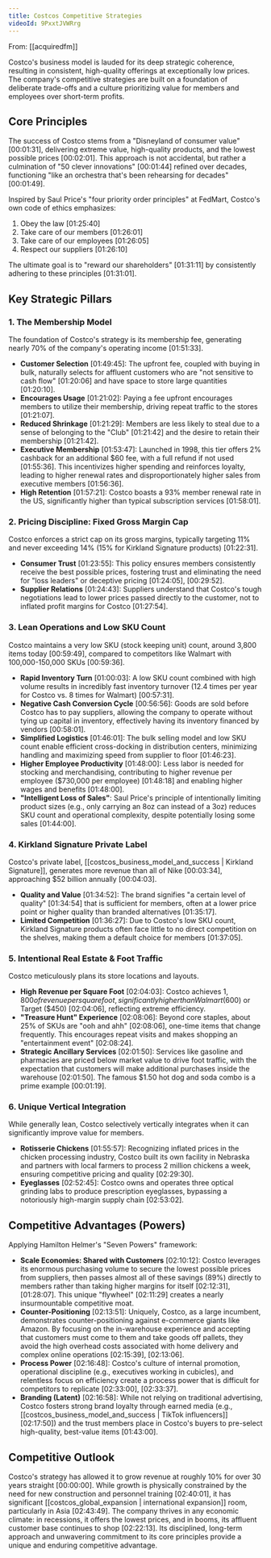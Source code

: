 ```yaml
---
title: Costcos Competitive Strategies
videoId: 9PxxtJVWRrg
---
```


From: [[acquiredfm]] <br/> 

Costco's business model is lauded for its deep strategic coherence, resulting in consistent, high-quality offerings at exceptionally low prices. The company's competitive strategies are built on a foundation of deliberate trade-offs and a culture prioritizing value for members and employees over short-term profits.

## Core Principles

The success of Costco stems from a "Disneyland of consumer value" <a class="yt-timestamp" data-t="00:01:31">[00:01:31]</a>, delivering extreme value, high-quality products, and the lowest possible prices <a class="yt-timestamp" data-t="00:02:01">[00:02:01]</a>. This approach is not accidental, but rather a culmination of "50 clever innovations" <a class="yt-timestamp" data-t="00:01:44">[00:01:44]</a> refined over decades, functioning "like an orchestra that's been rehearsing for decades" <a class="yt-timestamp" data-t="00:01:49">[00:01:49]</a>.

Inspired by Saul Price's "four priority order principles" at FedMart, Costco's own code of ethics emphasizes:
1.  Obey the law <a class="yt-timestamp" data-t="01:25:40">[01:25:40]</a>
2.  Take care of our members <a class="yt-timestamp" data-t="01:26:01">[01:26:01]</a>
3.  Take care of our employees <a class="yt-timestamp" data-t="01:26:05">[01:26:05]</a>
4.  Respect our suppliers <a class="yt-timestamp" data-t="01:26:10">[01:26:10]</a>

The ultimate goal is to "reward our shareholders" <a class="yt-timestamp" data-t="01:31:11">[01:31:11]</a> by consistently adhering to these principles <a class="yt-timestamp" data-t="01:31:01">[01:31:01]</a>.

## Key Strategic Pillars

### 1. The Membership Model
The foundation of Costco's strategy is its membership fee, generating nearly 70% of the company's operating income <a class="yt-timestamp" data-t="01:51:33">[01:51:33]</a>.
*   **Customer Selection** <a class="yt-timestamp" data-t="01:49:45">[01:49:45]</a>: The upfront fee, coupled with buying in bulk, naturally selects for affluent customers who are "not sensitive to cash flow" <a class="yt-timestamp" data-t="01:20:06">[01:20:06]</a> and have space to store large quantities <a class="yt-timestamp" data-t="01:20:10">[01:20:10]</a>.
*   **Encourages Usage** <a class="yt-timestamp" data-t="01:21:02">[01:21:02]</a>: Paying a fee upfront encourages members to utilize their membership, driving repeat traffic to the stores <a class="yt-timestamp" data-t="01:21:07">[01:21:07]</a>.
*   **Reduced Shrinkage** <a class="yt-timestamp" data-t="01:21:29">[01:21:29]</a>: Members are less likely to steal due to a sense of belonging to the "Club" <a class="yt-timestamp" data-t="01:21:42">[01:21:42]</a> and the desire to retain their membership <a class="yt-timestamp" data-t="01:21:42">[01:21:42]</a>.
*   **Executive Membership** <a class="yt-timestamp" data-t="01:53:47">[01:53:47]</a>: Launched in 1998, this tier offers 2% cashback for an additional $60 fee, with a full refund if not used <a class="yt-timestamp" data-t="01:55:36">[01:55:36]</a>. This incentivizes higher spending and reinforces loyalty, leading to higher renewal rates and disproportionately higher sales from executive members <a class="yt-timestamp" data-t="01:56:36">[01:56:36]</a>.
*   **High Retention** <a class="yt-timestamp" data-t="01:57:21">[01:57:21]</a>: Costco boasts a 93% member renewal rate in the US, significantly higher than typical subscription services <a class="yt-timestamp" data-t="01:58:01">[01:58:01]</a>.

### 2. Pricing Discipline: Fixed Gross Margin Cap
Costco enforces a strict cap on its gross margins, typically targeting 11% and never exceeding 14% (15% for Kirkland Signature products) <a class="yt-timestamp" data-t="01:22:31">[01:22:31]</a>.
*   **Consumer Trust** <a class="yt-timestamp" data-t="01:23:55">[01:23:55]</a>: This policy ensures members consistently receive the best possible prices, fostering trust and eliminating the need for "loss leaders" or deceptive pricing <a class="yt-timestamp" data-t="01:24:05">[01:24:05]</a>, <a class="yt-timestamp" data-t="00:29:52">[00:29:52]</a>.
*   **Supplier Relations** <a class="yt-timestamp" data-t="01:24:43">[01:24:43]</a>: Suppliers understand that Costco's tough negotiations lead to lower prices passed directly to the customer, not to inflated profit margins for Costco <a class="yt-timestamp" data-t="01:27:54">[01:27:54]</a>.

### 3. Lean Operations and Low SKU Count
Costco maintains a very low SKU (stock keeping unit) count, around 3,800 items today <a class="yt-timestamp" data-t="00:59:49">[00:59:49]</a>, compared to competitors like Walmart with 100,000-150,000 SKUs <a class="yt-timestamp" data-t="00:59:36">[00:59:36]</a>.
*   **Rapid Inventory Turn** <a class="yt-timestamp" data-t="01:00:03">[01:00:03]</a>: A low SKU count combined with high volume results in incredibly fast inventory turnover (12.4 times per year for Costco vs. 8 times for Walmart) <a class="yt-timestamp" data-t="00:57:31">[00:57:31]</a>.
*   **Negative Cash Conversion Cycle** <a class="yt-timestamp" data-t="00:56:56">[00:56:56]</a>: Goods are sold before Costco has to pay suppliers, allowing the company to operate without tying up capital in inventory, effectively having its inventory financed by vendors <a class="yt-timestamp" data-t="00:58:01">[00:58:01]</a>.
*   **Simplified Logistics** <a class="yt-timestamp" data-t="01:46:01">[01:46:01]</a>: The bulk selling model and low SKU count enable efficient cross-docking in distribution centers, minimizing handling and maximizing speed from supplier to floor <a class="yt-timestamp" data-t="01:46:23">[01:46:23]</a>.
*   **Higher Employee Productivity** <a class="yt-timestamp" data-t="01:48:00">[01:48:00]</a>: Less labor is needed for stocking and merchandising, contributing to higher revenue per employee ($730,000 per employee) <a class="yt-timestamp" data-t="01:48:18">[01:48:18]</a> and enabling higher wages and benefits <a class="yt-timestamp" data-t="01:48:00">[01:48:00]</a>.
*   **"Intelligent Loss of Sales"**: Saul Price's principle of intentionally limiting product sizes (e.g., only carrying an 8oz can instead of a 3oz) reduces SKU count and operational complexity, despite potentially losing some sales <a class="yt-timestamp" data-t="01:44:00">[01:44:00]</a>.

### 4. Kirkland Signature Private Label
Costco's private label, [[costcos_business_model_and_success | Kirkland Signature]], generates more revenue than all of Nike <a class="yt-timestamp" data-t="00:03:34">[00:03:34]</a>, approaching $52 billion annually <a class="yt-timestamp" data-t="00:04:03">[00:04:03]</a>.
*   **Quality and Value** <a class="yt-timestamp" data-t="01:34:52">[01:34:52]</a>: The brand signifies "a certain level of quality" <a class="yt-timestamp" data-t="01:34:54">[01:34:54]</a> that is sufficient for members, often at a lower price point or higher quality than branded alternatives <a class="yt-timestamp" data-t="01:35:17">[01:35:17]</a>.
*   **Limited Competition** <a class="yt-timestamp" data-t="01:36:27">[01:36:27]</a>: Due to Costco's low SKU count, Kirkland Signature products often face little to no direct competition on the shelves, making them a default choice for members <a class="yt-timestamp" data-t="01:37:05">[01:37:05]</a>.

### 5. Intentional Real Estate & Foot Traffic
Costco meticulously plans its store locations and layouts.
*   **High Revenue per Square Foot** <a class="yt-timestamp" data-t="02:04:03">[02:04:03]</a>: Costco achieves $1,800 of revenue per square foot, significantly higher than Walmart ($600) or Target ($450) <a class="yt-timestamp" data-t="02:04:06">[02:04:06]</a>, reflecting extreme efficiency.
*   **"Treasure Hunt" Experience** <a class="yt-timestamp" data-t="02:08:06">[02:08:06]</a>: Beyond core staples, about 25% of SKUs are "ooh and ahh" <a class="yt-timestamp" data-t="02:08:06">[02:08:06]</a>, one-time items that change frequently. This encourages repeat visits and makes shopping an "entertainment event" <a class="yt-timestamp" data-t="02:08:24">[02:08:24]</a>.
*   **Strategic Ancillary Services** <a class="yt-timestamp" data-t="02:01:50">[02:01:50]</a>: Services like gasoline and pharmacies are priced below market value to drive foot traffic, with the expectation that customers will make additional purchases inside the warehouse <a class="yt-timestamp" data-t="02:01:50">[02:01:50]</a>. The famous $1.50 hot dog and soda combo is a prime example <a class="yt-timestamp" data-t="00:01:19">[00:01:19]</a>.

### 6. Unique Vertical Integration
While generally lean, Costco selectively vertically integrates when it can significantly improve value for members.
*   **Rotisserie Chickens** <a class="yt-timestamp" data-t="01:55:57">[01:55:57]</a>: Recognizing inflated prices in the chicken processing industry, Costco built its own facility in Nebraska and partners with local farmers to process 2 million chickens a week, ensuring competitive pricing and quality <a class="yt-timestamp" data-t="02:29:30">[02:29:30]</a>.
*   **Eyeglasses** <a class="yt-timestamp" data-t="02:52:45">[02:52:45]</a>: Costco owns and operates three optical grinding labs to produce prescription eyeglasses, bypassing a notoriously high-margin supply chain <a class="yt-timestamp" data-t="02:53:02">[02:53:02]</a>.

## Competitive Advantages (Powers)

Applying Hamilton Helmer's "Seven Powers" framework:
*   **Scale Economies: Shared with Customers** <a class="yt-timestamp" data-t="02:10:12">[02:10:12]</a>: Costco leverages its enormous purchasing volume to secure the lowest possible prices from suppliers, then passes almost all of these savings (89%) directly to members rather than taking higher margins for itself <a class="yt-timestamp" data-t="02:12:31">[02:12:31]</a>, <a class="yt-timestamp" data-t="01:28:07">[01:28:07]</a>. This unique "flywheel" <a class="yt-timestamp" data-t="02:11:29">[02:11:29]</a> creates a nearly insurmountable competitive moat.
*   **Counter-Positioning** <a class="yt-timestamp" data-t="02:13:51">[02:13:51]</a>: Uniquely, Costco, as a large incumbent, demonstrates counter-positioning against e-commerce giants like Amazon. By focusing on the in-warehouse experience and accepting that customers must come to them and take goods off pallets, they avoid the high overhead costs associated with home delivery and complex online operations <a class="yt-timestamp" data-t="02:15:39">[02:15:39]</a>, <a class="yt-timestamp" data-t="02:13:06">[02:13:06]</a>.
*   **Process Power** <a class="yt-timestamp" data-t="02:16:48">[02:16:48]</a>: Costco's culture of internal promotion, operational discipline (e.g., executives working in cubicles), and relentless focus on efficiency create a process power that is difficult for competitors to replicate <a class="yt-timestamp" data-t="02:33:00">[02:33:00]</a>, <a class="yt-timestamp" data-t="02:33:37">[02:33:37]</a>.
*   **Branding (Latent)** <a class="yt-timestamp" data-t="02:16:58">[02:16:58]</a>: While not relying on traditional advertising, Costco fosters strong brand loyalty through earned media (e.g., [[costcos_business_model_and_success | TikTok influencers]] <a class="yt-timestamp" data-t="02:17:50">[02:17:50]</a>) and the trust members place in Costco's buyers to pre-select high-quality, best-value items <a class="yt-timestamp" data-t="01:43:00">[01:43:00]</a>.

## Competitive Outlook

Costco's strategy has allowed it to grow revenue at roughly 10% for over 30 years straight <a class="yt-timestamp" data-t="00:00:00">[00:00:00]</a>. While growth is physically constrained by the need for new construction and personnel training <a class="yt-timestamp" data-t="02:40:01">[02:40:01]</a>, it has significant [[costcos_global_expansion | international expansion]] room, particularly in Asia <a class="yt-timestamp" data-t="02:43:49">[02:43:49]</a>. The company thrives in any economic climate: in recessions, it offers the lowest prices, and in booms, its affluent customer base continues to shop <a class="yt-timestamp" data-t="02:22:13">[02:22:13]</a>. Its disciplined, long-term approach and unwavering commitment to its core principles provide a unique and enduring competitive advantage.